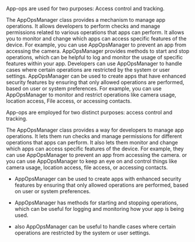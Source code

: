 
App-ops are used for two purposes: Access control and tracking.

The AppOpsManager class provides a mechanism to manage app operations. It allows developers to perform checks and manage permissions related to various operations that apps can perform. It allows you to monitor and change which apps can access specific features of the device.  For example, you can use AppOpsManager to prevent an app from accessing the camera.
AppOpsManager provides methods to start and stop operations, which can be helpful to log and monitor the usage of specific features within your app.
Developers can use AppOpsManager to handle cases where certain operations are restricted by the system or user settings.
AppOpsManager can be used to create apps that have enhanced security features by ensuring that only allowed operations are performed, based on user or system preferences.
For example, you can use AppOpsManager to monitor and restrict operations like camera usage, location access, File access, or accessing contacts.


App-ops are employed for two distinct purposes: access control and tracking. 

The AppOpsManager class provides a way for developers to manage app operations. It lets them run checks and manage permissions for different operations that apps can perform. It also lets them monitor and change which apps can access specific features of the device. For example, they can use AppOpsManager to prevent an app from accessing the camera. or you can use AppOpsManager to keep an eye on and control things like camera usage, location access, file access, or accessing contacts.

- AppOpsManager can  be used to create apps with enhanced security features by ensuring that only allowed operations are performed, based on user or system preferences.

- AppOpsManager has methods for starting and stopping operations, which can be useful for logging and monitoring how your app is being used. 

- also AppOpsManager can be useful to handle cases where certain operations are restricted by the system or user settings. 


